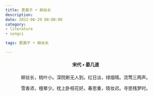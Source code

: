 ```yaml
---
title: 更漏子 • 柳丝长
description:
date: 2022-06-29 00:00:00
category:
- literature
- songci

tags: 更漏子 • 柳丝长

---
```


<div id="poem-author">
    宋代 • 晏几道
</div>
<div id="poem-body">
<p class="poem-paragraph">柳丝长，桃叶小。深院断无人到。红日淡，绿烟晴。流莺三两声。</p>
<p class="poem-paragraph">雪香浓，檀晕少。枕上卧枝花好。春思重，晓妆迟。寻思残梦时。</p>

</div>

<style>

#poem-author {
    width: 100%;
    text-align: center;
    margin: 20px 0;
    font-weight: bold;
}
#poem-body {
    width: 100%;
    text-align: center;
}
.poem-paragraph {
    font-family: "仿宋"
}

</style>